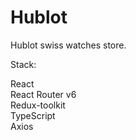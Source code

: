 # Hublot

Hublot swiss watches store.

Stack:

React\
React Router v6\
Redux-toolkit\
TypeScript\
Axios